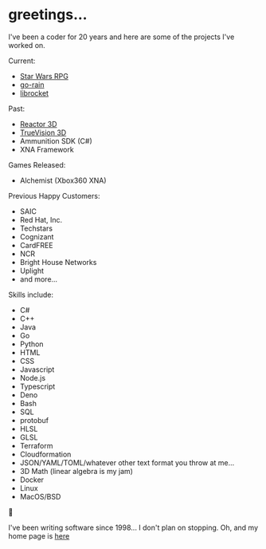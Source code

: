 # greetings...

I've been a coder for 20 years and here are some of the projects I've worked on.

Current:
- [Star Wars RPG](https://github.com/gabereiser/swr)
- [go-rain](https://github.com/gabereiser/go-rain)
- [librocket](https://github.com/gabereiser/librocket)

Past:
- [Reactor 3D](https://github.com/reactor3d/reactor)
- [TrueVision 3D](http://www.truevision3d.com)
- Ammunition SDK (C#)
- XNA Framework

Games Released:
- Alchemist (Xbox360 XNA)


Previous Happy Customers:
- SAIC
- Red Hat, Inc.
- Techstars
- Cognizant
- CardFREE
- NCR
- Bright House Networks
- Uplight
- and more...

Skills include:
- C#
- C++
- Java
- Go
- Python
- HTML
- CSS
- Javascript
- Node.js
- Typescript
- Deno
- Bash
- SQL
- protobuf
- HLSL
- GLSL
- Terraform
- Cloudformation
- JSON/YAML/TOML/whatever other text format you throw at me...
- 3D Math (linear algebra is my jam)
- Docker
- Linux
- MacOS/BSD

🫡

I've been writing software since 1998... I don't plan on stopping. Oh, and my home page is [here](https://gabereiser.com)

